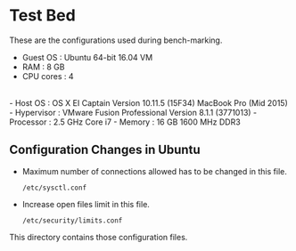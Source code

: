 # Test Bed
These are the configurations used during bench-marking.

- Guest OS    : Ubuntu 64-bit 16.04 VM
- RAM         : 8 GB
- CPU cores   : 4
<br/>
- Host OS     : OS X EI Captain Version 10.11.5 (15F34) MacBook Pro (Mid 2015)
- Hypervisor  : VMware Fusion Professional Version 8.1.1 (3771013)
- Processor   : 2.5 GHz Core i7
- Memory      : 16 GB 1600 MHz DDR3

## Configuration Changes in Ubuntu

- Maximum number of connections allowed has to be changed in this file.
  ```
  /etc/sysctl.conf 
  ```
- Increase open files limit in this file.  
  ```
  /etc/security/limits.conf
  ```
  
This directory contains those configuration files.